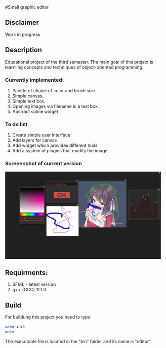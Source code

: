 #Small graphic editor

## Disclaimer
Work in progress
## Description
Educational project of the third semester. The main goal of this project is learniing concepts and techniques of object-oriented programming.

### Currently implemented:
1. Palette of choice of color and brush size. 
2. Simple canvas.
3. Simple text box.
4. Opening images via filename in a text box.
5. Abstract spline widget

### To do list
1. Create simple user interface
2. Add layers for canvas
3. Add widget which provides different tools
4. Add a system of plugins that modify the image


### Screeenshot of current version
![image info](./examples/example.png)

## Requirments:
1. SFML - latest version
2. g++ (GCC) 11.1.0
## Build
For buildung this project you need to type
```sh
make init
make
```
The executable file is located in the "bin" folder and its name is "editor"

